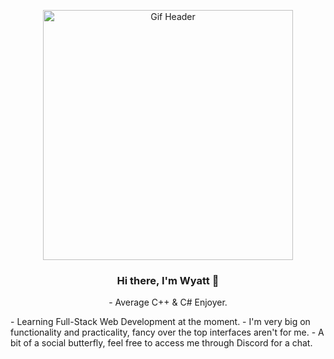 <p align="center"><img width="400" src="https://user-images.githubusercontent.com/23132897/195166801-26562357-19be-491b-9888-6d0496d7f37f.gif" alt="Gif Header"></p>

<h3 align="center">Hi there, I'm Wyatt 👋</h3>
<p align="center">
- Average C++ & C# Enjoyer.
</p>
- Learning Full-Stack Web Development at the moment.
- I'm very big on functionality and practicality, fancy over the top interfaces aren't for me.
- A bit of a social butterfly, feel free to access me through Discord for a chat.
